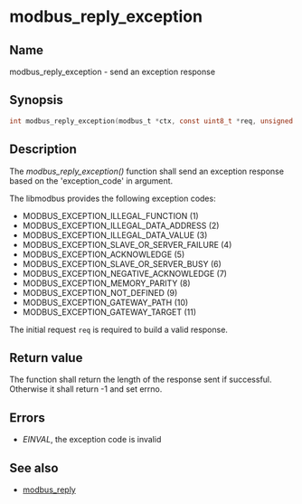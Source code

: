 # modbus_reply_exception

## Name

modbus_reply_exception - send an exception response

## Synopsis

```c
int modbus_reply_exception(modbus_t *ctx, const uint8_t *req, unsigned int exception_code);
```

## Description

The *modbus_reply_exception()* function shall send an exception response based
on the 'exception_code' in argument.

The libmodbus provides the following exception codes:

- MODBUS_EXCEPTION_ILLEGAL_FUNCTION (1)
- MODBUS_EXCEPTION_ILLEGAL_DATA_ADDRESS (2)
- MODBUS_EXCEPTION_ILLEGAL_DATA_VALUE (3)
- MODBUS_EXCEPTION_SLAVE_OR_SERVER_FAILURE (4)
- MODBUS_EXCEPTION_ACKNOWLEDGE (5)
- MODBUS_EXCEPTION_SLAVE_OR_SERVER_BUSY (6)
- MODBUS_EXCEPTION_NEGATIVE_ACKNOWLEDGE (7)
- MODBUS_EXCEPTION_MEMORY_PARITY (8)
- MODBUS_EXCEPTION_NOT_DEFINED (9)
- MODBUS_EXCEPTION_GATEWAY_PATH (10)
- MODBUS_EXCEPTION_GATEWAY_TARGET (11)

The initial request `req` is required to build a valid response.

## Return value

The function shall return the length of the response sent if
successful. Otherwise it shall return -1 and set errno.

## Errors

- *EINVAL*, the exception code is invalid

## See also

- [modbus_reply](modbus_reply.md)
